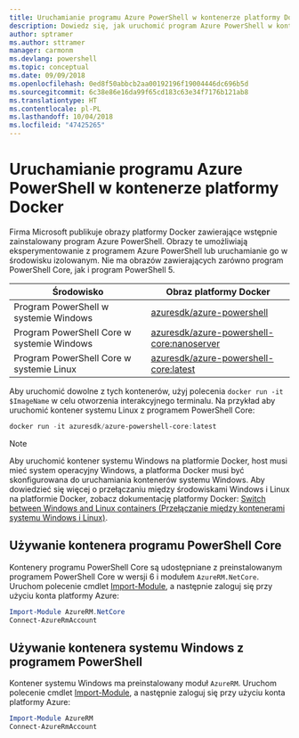 ```yaml
---
title: Uruchamianie programu Azure PowerShell w kontenerze platformy Docker
description: Dowiedz się, jak uruchomić program Azure PowerShell w kontenerze platformy Docker.
author: sptramer
ms.author: sttramer
manager: carmonm
ms.devlang: powershell
ms.topic: conceptual
ms.date: 09/09/2018
ms.openlocfilehash: 0ed8f50abbcb2aa00192196f19004446dc696b5d
ms.sourcegitcommit: 6c38e86e16da99f65cd183c63e34f7176b121ab8
ms.translationtype: HT
ms.contentlocale: pl-PL
ms.lasthandoff: 10/04/2018
ms.locfileid: "47425265"
---
```

# <a name="run-azure-powershell-in-a-docker-container"></a>Uruchamianie programu Azure PowerShell w kontenerze platformy Docker

Firma Microsoft publikuje obrazy platformy Docker zawierające wstępnie zainstalowany program Azure PowerShell. Obrazy te umożliwiają eksperymentowanie z programem Azure PowerShell lub uruchamianie go w środowisku izolowanym. Nie ma obrazów zawierających zarówno program PowerShell Core, jak i program PowerShell 5. 

| Środowisko | Obraz platformy Docker |
|-------------|--------------|
| Program PowerShell w systemie Windows | [azuresdk/azure-powershell](https://hub.docker.com/r/azuresdk/azure-powershell/) |
| Program PowerShell Core w systemie Windows | [azuresdk/azure-powershell-core:nanoserver](https://hub.docker.com/r/azuresdk/azure-powershell-core/) |
| Program PowerShell Core w systemie Linux | [azuresdk/azure-powershell-core:latest](https://hub.docker.com/r/azuresdk/azure-powershell-core/) |

Aby uruchomić dowolne z tych kontenerów, użyj polecenia `docker run -it $ImageName` w celu otworzenia interakcyjnego terminalu. Na przykład aby uruchomić kontener systemu Linux z programem PowerShell Core:

```powershell
docker run -it azuresdk/azure-powershell-core:latest
```

> [!NOTE]
> Aby uruchomić kontener systemu Windows na platformie Docker, host musi mieć system operacyjny Windows, a platforma Docker musi być skonfigurowana do uruchamiania kontenerów systemu Windows. Aby dowiedzieć się więcej o przełączaniu między środowiskami Windows i Linux na platformie Docker, zobacz dokumentację platformy Docker: [Switch between Windows and Linux containers (Przełączanie między kontenerami systemu Windows i Linux)](https://docs.docker.com/docker-for-windows/#switch-between-windows-and-linux-containers).

## <a name="use-a-powershell-core-container"></a>Używanie kontenera programu PowerShell Core

Kontenery programu PowerShell Core są udostępniane z preinstalowanym programem PowerShell Core w wersji 6 i modułem `AzureRM.NetCore`. Uruchom polecenie cmdlet [Import-Module](/powershell/module/microsoft.powershell.core/import-module), a następnie zaloguj się przy użyciu konta platformy Azure:

```powershell
Import-Module AzureRM.NetCore
Connect-AzureRmAccount
```

## <a name="use-the-windows-container-with-powershell"></a>Używanie kontenera systemu Windows z programem PowerShell

Kontener systemu Windows ma preinstalowany moduł `AzureRM`. Uruchom polecenie cmdlet [Import-Module](/powershell/module/microsoft.powershell.core/import-module), a następnie zaloguj się przy użyciu konta platformy Azure:

```powershell
Import-Module AzureRM
Connect-AzureRmAccount
```
